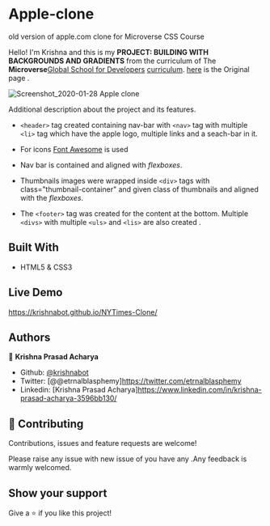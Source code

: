 # Apple-clone

old version of apple.com clone for Microverse CSS Course

Hello! I'm Krishna and this is my **PROJECT: BUILDING WITH BACKGROUNDS AND GRADIENTS** from the curriculum of The **Microverse**[Global School for Developers](https://www.microverse.org/)
[curriculum](https://www.theodinproject.com/courses/html5-and-css3/lessons/building-with-backgrounds-and-gradients?ref=lnav).
[here](https://web.archive.org/web/20140301004610/http://www.apple.com/) is the Original page .

![Screenshot_2020-01-28 Apple clone](https://user-images.githubusercontent.com/40334904/73247369-d6296580-41d8-11ea-849e-3622cc749836.PNG)

Additional description about the project and its features.

- `<header>` tag created containing nav-bar with `<nav>` tag with multiple `<li>` tag which have the apple logo, multiple links and a seach-bar in it.

- For icons [Font Awesome](https://fontawesome.com/) is used

- Nav bar is contained and aligned with _flexboxes_.

- Thumbnails images were wrapped inside `<div>` tags with class="thumbnail-container" and given class of thumbnails and aligned with the _flexboxes_.

- The `<footer>` tag was created for the content at the bottom. Multiple `<divs>` with multiple `<uls>` and `<lis>` are also created .

## Built With

- HTML5 & CSS3

## Live Demo

https://krishnabot.github.io/NYTimes-Clone/

## Authors

👤 **Krishna Prasad Acharya**

- Github: [@krishnabot](https://github.com/Krishnabot)
- Twitter: [@@etrnalblasphemy]https://twitter.com/etrnalblasphemy
- Linkedin: [Krishna Prasad Acharya]https://www.linkedin.com/in/krishna-prasad-acharya-3596bb130/

## 🤝 Contributing

Contributions, issues and feature requests are welcome!

Please raise any issue with new issue of you have any .Any feedback is warmly welcomed.

## Show your support

Give a ⭐️ if you like this project!
